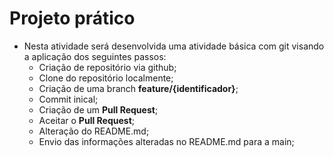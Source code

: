 # Projeto prático

- Nesta atividade será desenvolvida uma atividade básica com git visando a aplicação dos seguintes passos:
    - Criação de repositório via github;
    - Clone do repositório localmente;
    - Criação de uma branch **feature/{identificador}**;
    - Commit inical;
    - Criação de um **Pull Request**;
    - Aceitar o **Pull Request**;
    - Alteração do README.md;
    - Envio das informações alteradas no README.md para a main;